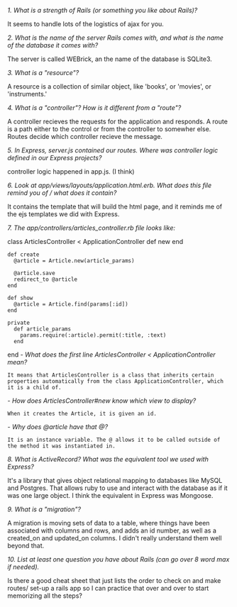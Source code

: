 
*1. What is a strength of Rails (or something you like about Rails)?*
  
  It seems to handle lots of the logistics of ajax for you.

*2. What is the name of the server Rails comes with, and what is the name of the database it comes with?*

  The server is called WEBrick, an the name of the database is SQLite3.

*3. What is a "resource"?*

  A resource is a collection of similar object, like 'books', or 'movies', or 'instruments.'

*4. What is a "controller"? How is it different from a "route"?*
  
  A controller recieves the requests for the application and responds. A route is a path either to the control or from the controller to somewher else. Routes decide which controller recieve the message.

*5. In Express, server.js contained our routes. Where was controller logic defined in our Express projects?*

  controller logic happened in app.js. (I think)

*6. Look at app/views/layouts/application.html.erb. What does this file remind you of / what does it contain?*

  It contains the template that will build the html page, and it reminds me of the ejs templates we did with Express.

*7. The app/controllers/articles_controller.rb file looks like:*

class ArticlesController < ApplicationController
    def new
    end

    def create
      @article = Article.new(article_params)

      @article.save
      redirect_to @article
    end

    def show
      @article = Article.find(params[:id])
    end

    private
      def article_params
        params.require(:article).permit(:title, :text)
      end
end
  *- What does the first line ArticlesController < ApplicationController mean?*

    It means that ArticlesController is a class that inherits certain properties automatically from the class ApplicationController, which it is a child of.

  *- How does ArticlesController#new know which view to display?*

    When it creates the Article, it is given an id.

  *- Why does @article have that @?*

    It is an instance variable. The @ allows it to be called outside of the method it was instantiated in.

*8. What is ActiveRecord? What was the equivalent tool we used with Express?*

  It's a library that gives object relational mapping to databases like MySQL and Postgres. That allows ruby to use and interact with the database as if it was one large object. I think the equivalent in Express was Mongoose.

*9. What is a "migration"?*

  A migration is moving sets of data to a table, where things have been associated with columns and rows, and adds an id number, as well as a created_on and updated_on columns. I didn't really understand them well beyond that.

*10. List at least one question you have about Rails (can go over 8 word max if needed).*

  Is there a good cheat sheet that just lists the order to check on and make routes/ set-up a rails app so I can practice that over and over to start memorizing all the steps?
